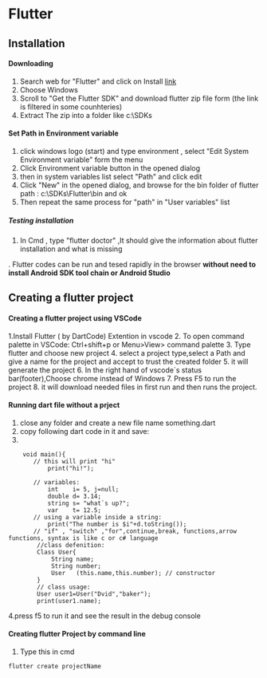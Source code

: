 # Flutter
## Installation
#### Downloading
1. Search web for "Flutter" and click on Install [link](https://docs.flutter.dev/get-started/install)
2. Choose Windows
3. Scroll to "Get the Flutter SDK" and download flutter zip file form (the link is filtered in some counhteries)
4. Extract The zip into a folder like c:\SDKs

#### Set Path in Environment variable
1. click windows logo (start) and type environment , select "Edit System Environment variable" form the menu
2. Click Environment variable button in the opened dialog
3. then in system variables list select "Path" and click edit
4. Click "New" in the opened dialog, and browse for the bin folder of flutter path : c:\SDKs\Flutter\bin and ok
5. Then repeat the same process for "path" in "User variables" list

##### Testing installation
1. In Cmd , type "flutter doctor" ,It should give the information about flutter installation and what is missing

. Flutter codes can be run and tesed rapidly in the browser **without need to install Android SDK tool chain or Android Studio**

## Creating a flutter project

#### Creating a flutter project using VSCode 

1.Install Flutter ( by DartCode) Extention in vscode
2. To open command palette in VSCode: Ctrl+shift+p or Menu>View> command palette
3. Type flutter and choose new project
4. select a project type,select a Path and give a name for the project and accept to trust the created folder
5. it will generate the project 
6. In the right hand of vscode`s status bar(footer),Choose chrome instead of Windows
7. Press F5 to run the project
8. it will download needed files in first run and then runs the project.

#### Running dart file without a prject
1. close any folder and create a new file name something.dart
2. copy following dart code in it and save:
3.
```
    void main(){
       // this will print "hi"
           print("hi!");

       // variables:
           int    i= 5, j=null;
           double d= 3.14;
           string s= "what`s up?";
           var    t= 12.5;
       // using a variable inside a string:
           print("The number is $i"+d.toString());
       // "if" , "switch" ,"for",continue,break, functions,arrow functions, syntax is like c or c# language
        //class defenition:
        Class User{
            String name;
            String number;
            User   (this.name,this.number); // constructor
        }
        // class usage:
        User user1=User("Dvid","baker");
        print(user1.name);
```
4.press f5 to run it and see the result in the debug console

#### Creating flutter Project by command line
1. Type this in cmd
```
flutter create projectName
```
